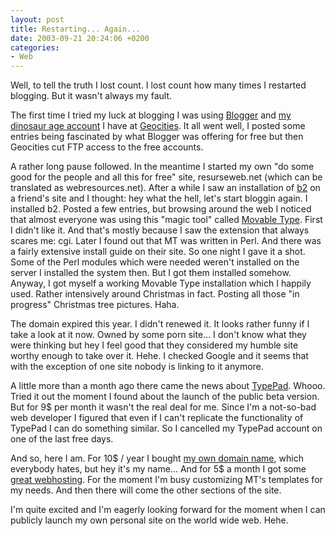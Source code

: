 ```yaml
---
layout: post
title: Restarting... Again...
date: 2003-09-21 20:24:06 +0200
categories:
- Web
---
```

<p>Well, to tell the truth I lost count. I lost count how many times I restarted blogging. But it wasn't always my fault.</p>
<p>The first time I tried my luck at blogging I was using <a href="http://www.blogger.com" title="Oldies goldies">Blogger</a> and <a href="http://www.geocities.com/rusiczkij/">my dinosaur age account</a> I have at <a href="http://www.geocities.com" title="Yuk!">Geocities</a>. It all went well, I posted some entries being fascinated by what Blogger was offering for free but then Geocities cut FTP access to the free accounts.</p>
<p>A rather long pause followed. In the meantime I started my own "do some good for the people and all this for free" site, resurseweb.net (which can be translated as webresources.net). After a while I saw an installation of <a href="http://cafelog.com/" title="A nice weblog tool written in PHP">b2</a> on a friend's site and I thought: hey what the hell, let's start bloggin again. I installed b2. Posted a few entries, but browsing around the web I noticed that almost everyone was using this "magic tool" called <a href="http://www.movabletype.org">Movable Type</a>. First I didn't like it. And that's mostly because I saw the extension that always scares me: cgi. Later I found out that MT was written in Perl. And there was a fairly extensive  install guide on their site. So one night I gave it a shot. Some of the Perl modules which were needed weren't installed on the server I installed the system then. But I got them installed somehow. Anyway, I got myself a working Movable Type installation which I happily used. Rather intensively around Christmas in fact. Posting all those "in progress" Christmas tree pictures. Haha.</p>
<p>The domain expired this year. I didn't renewed it. It looks rather funny if I take a look at it now. Owned by some porn site... I don't know what they were thinking but hey I feel good that they considered my humble site worthy enough to take over it. Hehe. I checked Google and it seems that with the exception of one site nobody is linking to it anymore.</p>
<p>A little more than a month ago there came the news about <a href="http://www.typepad.com" title="Great blogging service!">TypePad</a>. Whooo. Tried it out the moment I found about the launch of the public beta version. But for 9$ per month it wasn't the real deal for me. Since I'm a not-so-bad web developer I figured that even if I can't replicate the functionality of TypePad I can do something similar. So I cancelled my TypePad account on one of the last free days.</p>
<p>And so, here I am. For 10$ / year I bought <a href="http://www.rusiczki.net" title="Welcome :)">my own domain name</a>, which everybody hates, but hey it's my name... And for 5$ a month I got some <a href="http://www.totalchoicehosting.com/" title="Total Choice Hosting">great webhosting</a>. For the moment I'm busy customizing MT's templates for my needs. And then there will come the other sections of the site.</p>
<p>I'm quite excited and I'm eagerly looking forward for the moment when I can publicly launch my own personal site on the world wide web. Hehe.</p>
